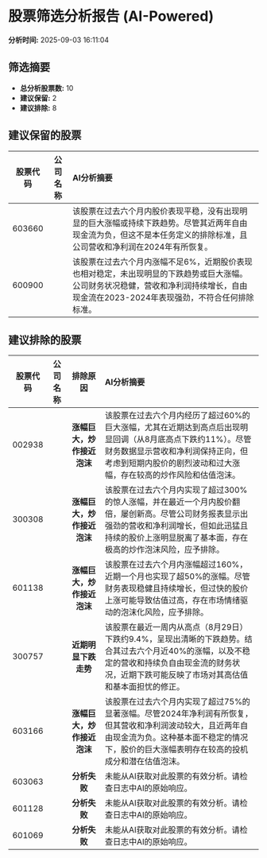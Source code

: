 # 股票筛选分析报告 (AI-Powered)

**分析时间:** 2025-09-03 16:11:04

## 筛选摘要

- **总分析股票数:** 10
- **建议保留:** 2
- **建议排除:** 8

## 建议保留的股票

| 股票代码 | 公司名称 | AI分析摘要 |
|:---:|:---:|:---|
| 603660 |  | 该股票在过去六个月内股价表现平稳，没有出现明显的巨大涨幅或持续下跌趋势。尽管其近两年自由现金流为负，但这不是本任务定义的排除标准，且公司营收和净利润在2024年有所恢复。 |
| 600900 |  | 该股票在过去六个月内涨幅不足6%，近期股价表现也相对稳定，未出现明显的下跌趋势或巨大涨幅。公司财务状况稳健，营收和净利润持续增长，自由现金流在2023-2024年表现强劲，不符合任何排除标准。 |

## 建议排除的股票

| 股票代码 | 公司名称 | 排除原因 | AI分析摘要 |
|:---:|:---:|:---:|:---|
| 002938 |  | **涨幅巨大，炒作接近泡沫** | 该股票在过去六个月内经历了超过60%的巨大涨幅，尤其在近期达到高点后出现明显回调（从8月底高点下跌约11%）。尽管财务数据显示营收和净利润保持正向，但考虑到短期内股价的剧烈波动和过大涨幅，存在较高的炒作风险和估值泡沫。 |
| 300308 |  | **涨幅巨大，炒作接近泡沫** | 该股票在过去六个月内实现了超过300%的惊人涨幅，并在最近一个月内股价翻倍，屡创新高。尽管公司财务报表显示出强劲的营收和净利润增长，但如此迅猛且持续的股价上涨明显脱离了基本面，存在极高的炒作泡沫风险，应予排除。 |
| 601138 |  | **涨幅巨大，炒作接近泡沫** | 该股票在过去六个月内涨幅超过160%，近期一个月也实现了超50%的涨幅。尽管财务表现稳健且持续增长，但过快的股价上涨可能导致估值过高，存在市场情绪驱动的泡沫化风险，应予排除。 |
| 300757 |  | **近期明显下跌走势** | 该股票在最近一周内从高点（8月29日）下跌约9.4%，呈现出清晰的下跌趋势。结合其过去六个月近40%的涨幅，以及不稳定的营收和持续负自由现金流的财务状况，近期下跌可能反映了市场对其高估值和基本面担忧的修正。 |
| 603166 |  | **涨幅巨大，炒作接近泡沫** | 该股票在过去六个月内实现了超过75%的显著涨幅。尽管2024年净利润有所恢复，但其营收和净利润波动较大，且近两年自由现金流为负。这种基本面不稳定的情况下，股价的巨大涨幅表明存在较高的投机成分和潜在估值泡沫。 |
| 603063 |  | **分析失败** | 未能从AI获取对此股票的有效分析。请检查日志中AI的原始响应。 |
| 601128 |  | **分析失败** | 未能从AI获取对此股票的有效分析。请检查日志中AI的原始响应。 |
| 601069 |  | **分析失败** | 未能从AI获取对此股票的有效分析。请检查日志中AI的原始响应。 |
